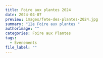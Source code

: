 ```yaml
---
title: Foire aux plantes 2024
date: 2024-04-07
preview: images/fete-des-plantes-2024.jpg
summary: "12e Foire aux plantes "
authorimage: ""
categories: Foire aux Plantes
tags:
  - Évènements
file_label: ""
---
```


